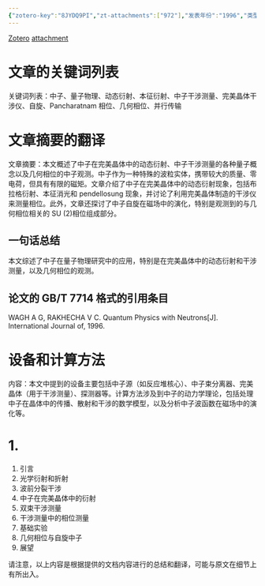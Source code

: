 ```yaml
---
{"zotero-key":"8JYDQ9PI","zt-attachments":["972"],"发表年份":"1996","类型":["论文"],"评分":"5","简单评价":"待总结","dg-publish":true,"permalink":"/3_工作归档/收集/Quantum physics with neutrons/","dgPassFrontmatter":true}
---
```


[Zotero](zotero://select/library/items/8JYDQ9PI) [attachment](<file:///D:/FILE/zotero%20database/storage/LTS9BP4J/Wagh%20%E5%92%8C%20Rakhecha%20-%201996%20-%20Quantum%20physics%20with%20neutrons.pdf>)


# 文章的关键词列表
关键词列表：中子、量子物理、动态衍射、本征衍射、中子干涉测量、完美晶体干涉仪、自旋、Pancharatnam 相位、几何相位、并行传输

# 文章摘要的翻译
文章摘要：本文概述了中子在完美晶体中的动态衍射、中子干涉测量的各种量子概念以及几何相位的中子观测。中子作为一种特殊的波粒实体，携带较大的质量、零电荷，但具有有限的磁矩。文章介绍了中子在完美晶体中的动态衍射现象，包括布拉格衍射、本征消光和 pendellosung 现象，并讨论了利用完美晶体制造的干涉仪来测量相位。此外，文章还探讨了中子自旋在磁场中的演化，特别是观测到的与几何相位相关的 SU (2)相位组成部分。

## 一句话总结
本文综述了中子在量子物理研究中的应用，特别是在完美晶体中的动态衍射和干涉测量，以及几何相位的观测。

## 论文的 GB/T 7714 格式的引用条目
WAGH A G, RAKHECHA V C. Quantum Physics with Neutrons[J]. International Journal of, 1996.

# 设备和计算方法
内容：本文中提到的设备主要包括中子源（如反应堆核心）、中子束分离器、完美晶体（用于干涉测量）、探测器等。计算方法涉及到中子的动力学理论，包括处理中子在晶体中的传播、散射和干涉的数学模型，以及分析中子波函数在磁场中的演化等。

# 1. 
1. 引言
2. 光学衍射和折射
3. 波前分裂干涉
4. 中子在完美晶体中的衍射
5. 双束干涉测量
6. 干涉测量中的相位测量
7. 基础实验
8. 几何相位与自旋中子
9. 展望

请注意，以上内容是根据提供的文档内容进行的总结和翻译，可能与原文在细节上有所出入。